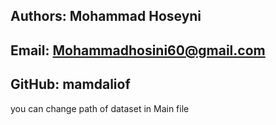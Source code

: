 ## Authors: Mohammad Hoseyni
## Email: Mohammadhosini60@gmail.com
## GitHub: mamdaliof
you can change path of dataset in Main file